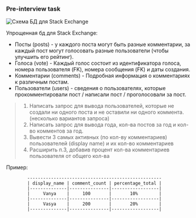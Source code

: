 ###  Pre-interview task

![Схема БД для Stack Exchange](https://raw.githubusercontent.com/NerushKirill/testing/main/ZuzX/schema_tables.png)

Упрощенная бд для Stack Exchange:
 - Посты (posts) - у каждого поста могут быть разные комментарии, за каждый пост могут голосовать разные пользователи (чтобы улучшить его рейтинг).
 - Голоса (vote) - Каждый голос состоит из идентификатора голоса, номера пользователя (FK), номера сообщения (FK) и даты создания. 
 - Комментарии (comments) - Подробная информация о комментариях к различным постам. 
 - Пользователи (users) - сведения о пользователях, которые прокомментировали пост / написали пост / проголосовали за пост.

>1. Написать запрос для вывода пользователей, которые не создали ни одного поста и не оставили ни одного коммента. (несколько вариантов запроса)
>2. Написать запрос для вывода года, кол-ва постов за год и кол-во комментов за год.
>3. Вывести 3 самых активных (по кол-ву комментариев) пользователей (display name) и их кол-во комментариев
>4. Расширить п.3, добавив процент кол-ва комментариев пользователя от общего кол-ва

Пример:
```
        ---------------------------------------------------
        | display_name | comment_count | percentage_total |
        |--------------|---------------|------------------|
        |     Vanya    |     100       |       10%        |
        |--------------|---------------|------------------|
        |     Vasya    |     200       |       20%        |
        |--------------|---------------|------------------|
```
